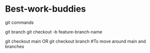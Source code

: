 # Best-work-buddies
git commands

git branch
git checkout -b feature-branch-name

git checkout main OR git checkout branch #To move around main and branches 